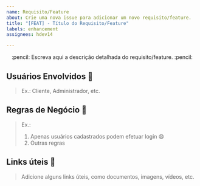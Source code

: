 ```yaml
---
name: Requisito/Feature
about: Crie uma nova issue para adicionar um novo requisito/feature.
title: "[FEAT] - Título do Requisito/Feature"
labels: enhancement
assignees: hdev14

---
```


<p align="center">
:pencil: Escreva aqui a descrição detalhada do requisito/feature. :pencil:
</p>

## Usuários Envolvidos :busts_in_silhouette:
> Ex.: Cliente, Administrador, etc.

## Regras de Negócio :construction:
> Ex.:
> 1. Apenas usuários cadastrados podem efetuar login :smile:
> 2. Outras regras

## Links úteis :pushpin:
>Adicione alguns links úteis, como documentos, imagens, vídeos, etc.
